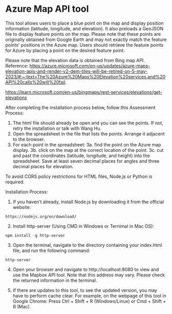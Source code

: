 # Azure Map API tool

This tool allows users to place a blue point on the map and display position information (latitude, longitude, and elevation). It also preloads a GeoJSON file to display feature points on the map. Please note that these points are originally obtained from Google Earth and may not exactly match the feature points' positions in the Azure map. Users should retrieve the feature points for Azure by placing a point on the desired feature point.

Please note that the elevation data is obtained from Bing map API.
Reference:
https://azure.microsoft.com/en-us/updates/azure-maps-elevation-apis-and-render-v2-dem-tiles-will-be-retired-on-5-may-2023/#:~:text=The%20Azure%20Maps%20Elevation%20services,and%20API%20calls%20will%20fail.

https://learn.microsoft.com/en-us/bingmaps/rest-services/elevations/get-elevations

After completing the installation process below, follow this Assessment Process:
1. The html file should already be open and you can see the points. If not, retry the installation or talk with Wang Hu.
2. Open the spreadsheet in the file that lists the points. Arrange it adjacent to the browser.
3. For each point in the spreadsheet:
3a. find the point on the Azure map display.
3b. click on the map at the correct location of the point.
3c. cut and past the coordinates (latitude, longitude, and height) into the spreadsheet. Save at least seven decimal places for angles and three decimal places for elevation. 

To avoid CORS policy restrictions for HTML files, Node.js or Python is required.

Installation Process:
1. If you haven't already, install Node.js by downloading it from the official website: 
```
https://nodejs.org/en/download/
```

2. Install http-server (Using CMD in Windows or Ternimal in Mac OS):
```
npm install -g http-server
```

3. Open the terminal, navigate to the directory containing your index.html file, and run the following command:
```
http-server
```

4. Open your browser and navigate to http://localhost:8080 to view and use the Mapbox API tool. Note that this address may vary. Please check the returned information in the terminal.

5. If there are updates to this tool, to see the updated version, you may have to perform cache clear.
For example, on the webpage of this tool in Google Chrome: Press Ctrl + Shift + R (Windows/Linux) or Cmd + Shift + R (Mac).